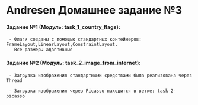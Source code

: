 # Andresen Домашнее задание №3

####  Задание №1 (Модуль: task_1_country_flags):
     - Флаги созданы с помощью стандартных контейнеров: FrameLayout,LinearLayout,ConstraintLayout. 
       Все размеры адаптивные
     
####  Задание №2 (Модуль: task_2_image_from_internet):
     - Загрузка изображения стандартными средствами была реализована через Thread
     
     - Загрузка изображения через Picasso находится в ветке: task-2-picasso
     
